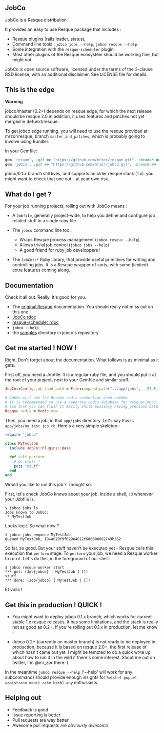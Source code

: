 ## JobCo

JobCo is a Resque distribution.

It provides an easy to use Resque package that includes :

* Resque plugins (rails loader, status),
* Command line tools : `jobco jobs --help`, `jobco resque --help`
* Some integration with the `resque-scheduler` plugin
* Most other plugins of the Resque ecosystem should be working fine, but might not.

JobCo is open source software, licensed under the terms of the 3-clause BSD license, with an additional disclaimer. See LICENSE file for details.

## This is the edge

**Warning**

jobco/master (0.2+) depends on resque edge, for which the next release should be resque 2.0
in addition, it uses features and patches not yet merged in defunkt/resque.

To get jobco edge running, you will need to use the resque provided at mrzor/resque, branch `master_and_patches`, which is probably going to involve using Bundler.

In your Gemfile:
~~~ruby
gem 'resque', :git => "https://github.com/mrzor/resque.git", :branch => 'master_and_patches'
gem 'jobco', :git => "https://github.com/mrzor/jobco.git", :branch => 'master'
~~~

jobco/0.1.x branch still lives, and supports an older resque stack (1.x). you might want to check that
one out - at your own risk.


## What do I get ?

For your job running projects, rolling out with JobCo means :

* A `Jobfile`, generally project-wide, to help you define and configure
  job related stuff in a single ruby file.

* The `jobco` command line tool:
  * Wraps Resque process management (`jobco resque --help`)
  * Allows trivial job control (`jobco jobs --help`)
  * A good friend for ruby job developpers !

* The `JobCo::*` Ruby library, that provide useful primitives for writing and
  controlling jobs. It is a Resque wrapper of sorts, with some (limited) extra features
  coming along.

## Documentation

Check it all out. Really. It's good for you.

* The [original Resque](https://github.com/defunkt/resque) documentation. You should really not miss out on this one.
* [JobCo rdoc](http://rubydoc.info/github/mrzor/jobco)
* [resque-scheduler rdoc]()
* `jobco --help`
* the [samples](https://github.com/mrzor/jobco/tree/master/samples) directory in jobco's repository

## Get me started ! NOW !

Right. Don't forget about the documentation. What follows is as minimal as it gets.

First off, you need a Jobfile. It is a regular ruby file, and you should put it at the root of your project, next to your Gemfile and similar stuff.

~~~ruby
JobCo::Config.job_load_path = File::expand_path("../app/jobs", __FILE__)

# JobCo will use the Resque.redis connection when needed
# It is recommended to use a separate redis database for resque+jobco
# (so that you can flush it easily while possibly having precious data elsewhere in redis)
Resque.redis = Redis.new
~~~

Then, you need a job, in that `app/jobs` directory. Let's say this is `app/jobs/my_test_job.rb`. Here's a very simple skeleton :

~~~ruby
require "jobco"

class MyTestJob
  include JobCo::Plugins::Base

  def self.perform
    # Do stuff !
    puts "stuff"
  end
end
~~~

Would you like to run this job ? Thought so.

First, let's check JobCo knows about your job. Inside a shell, `cd` wherever your Jobfile is.

~~~
$ jobco jobs ls
Jobs known to JobCo:
 * MyTestJob
~~~

Looks legit. So what now ?

~~~
$ jobco jobs enqueue MyTestJob
Queued MyTestJob, ID=a029f9f029e4012f680608002749b362
~~~

So far, so good. But your stuff haven't be executed yet - Resque calls this execution the `perform` stage. To `perform` your job, we need a Resque worker to run it. Let's do this, in the foreground of our shell:

~~~
$ jobco resque worker start
*** got: (Job{jobco} | MyTestJob | [])
stuff
*** done: (Job{jobco} | MyTestJob | [])
~~~

Et voila !

## Get this in production ! QUICK !

* You might want to deploy jobco 0.1.x branch, which works for current stable 1.x resque releases. It has some limitations, and the stack is really not as good as 0.2+. If you're rolling out 0.1.x in production, let me know !

* Jobco 0.2+ (currently on master branch) is not ready to be deployed in production, because it is based on resque 2.0+, the first
release of which hasn't came out yet. I might be tempted to do a quick write up about how to run it in the wild if there's some interest. Shout me out on twitter, I'm @mr_zor there :)

In the meantime `jobco resque --help` ('--help' will work for any subcommand) should provide enough insights for `%w[chef puppet capistrano monit rake bash].any` enthusiasts.

## Helping out

* Feedback is good
* Issue reporting is better
* Pull requests are way better
* Awesome pull requests are *obviously awesome*
